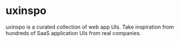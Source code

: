 # uxinspo

uxinspo is a curated collection of web app UIs. Take inspiration from hundreds of SaaS application UIs from real companies.
